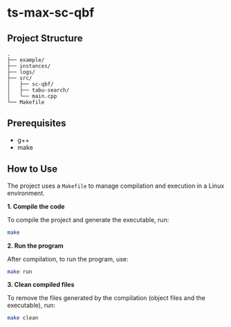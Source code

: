 # ts-max-sc-qbf

## Project Structure

```
.
├── example/
├── instances/
├── logs/
├── src/
│   ├── sc-qbf/
│   ├── tabu-search/
│   └── main.cpp
└── Makefile
```

## Prerequisites

  * g++
  * make

## How to Use

The project uses a `Makefile` to manage compilation and execution in a Linux environment.

**1. Compile the code**

To compile the project and generate the executable, run:

```bash
make
```

**2. Run the program**

After compilation, to run the program, use:

```bash
make run
```

**3. Clean compiled files**

To remove the files generated by the compilation (object files and the executable), run:

```bash
make clean
```
